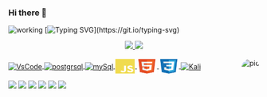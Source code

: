 
### Hi there 👋


<img height="40" title="working" src="https://media4.giphy.com/media/PVQFYx3fRdkKDHhis6/giphy.gif"> [![Typing SVG](https://readme-typing-svg.herokuapp.com?font=Syne+Mono&color=38F705&width=650&height=40&lines=OL%C3%81%2C+BEM+VINDO!+.....................................;Eu+sou+o+Claitonok+e+estou+aprendendo+a+programar!..)](https://git.io/typing-svg)
<div align="center">
  <a href="https://github.com/Claitonok)">
  <img height="150em" src="https://github-readme-stats.vercel.app/api?username=Claitonok&show_icons=true&theme=tokyonight&hide_border=true&include_all_commits=true&count_private=true"/>
  <img height="150em" src="https://github-readme-stats.vercel.app/api/top-langs/?username=Claitonok&layout=compact&hide_border=true&langs_count=7&theme=tokyonight"/>
</div>

<div style="display: inline_block"><br>
  <img align="center" alt="VsCode" height="30" width="40" src="https://cdn.jsdelivr.net/gh/devicons/devicon/icons/vscode/vscode-original.svg">
  <img align="center" alt="postgrsql" height="30" width="40" src="https://cdn.jsdelivr.net/gh/devicons/devicon/icons/postgresql/postgresql-original-wordmark.svg">
  <img align="center" alt="mySql" height="40" width="40" src="https://cdn.jsdelivr.net/gh/devicons/devicon/icons/mysql/mysql-original-wordmark.svg">
  <img align="center" alt="Js" height="30" width="40" src="https://raw.githubusercontent.com/devicons/devicon/master/icons/javascript/javascript-plain.svg">
  <img align="center" alt="HTML" height="30" width="40" src="https://raw.githubusercontent.com/devicons/devicon/master/icons/html5/html5-original.svg">
  <img align="center" alt="CSS" height="30" width="40" src="https://raw.githubusercontent.com/devicons/devicon/master/icons/css3/css3-original.svg">
  <img align="center" alt="Kali" height="30" width="40" src="https://i.imgur.com/MLSpzRh.png">
  <img align="right" alt="pic" height="150" style="border-radius:50px;" title="WorkSpace" src="https://live.staticflickr.com/65535/52019055318_427ba6e0f6_h.jpg">
</div>
 
  
  <div> 

  <a href="https://www.instagram.com/claitto/" target="_blank"><img src="https://img.shields.io/badge/-Instagram-%23E4405F?style=for-the-badge&logo=instagram&logoColor=white" target="_blank"></a>
  <a href = "mailto:claiton_santos1@protonmail.com"><img src="https://img.shields.io/badge/ProtonMail-8B89CC?style=for-the-badge&logo=protonmail&logoColor=white" target="_blank"></a>
  <a href="https://www.linkedin.com/in/claiton-dos-santos-silva-97bb90245/" target="_blank"><img src="https://img.shields.io/badge/-LinkedIn-%230077B5?style=for-the-badge&logo=linkedin&logoColor=white" target="_blank"></a> 
    <a href="https://open.spotify.com/" target="_blank"><img src="https://img.shields.io/badge/Spotify-1ED760?&style=for-the-badge&logo=spotify&logoColor=white" target="_blank"></a>
    <a href="https://www.binance.com/pt-BR/price/BITCOIN" target="_blank"><img src="https://img.shields.io/badge/Bitcoin-000000?style=for-the-badge&logo=bitcoin&logoColor=white" target="_blank"></a>
    <a href="https://steamcommunity.com" target="_blank"><img src="https://img.shields.io/badge/Steam-000000?style=for-the-badge&logo=steam&logoColor=white" target="_blank"></a>
    
